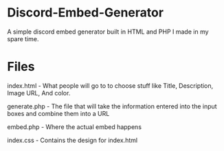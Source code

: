 # Discord-Embed-Generator
A simple discord embed generator built in HTML and PHP I made in my spare time.
# Files
index.html - What people will go to to choose stuff like Title, Description, Image URL, And color.


  generate.php - The file that will take the information entered into the input boxes and combine them into a URL


  embed.php - Where the actual embed happens

  index.css - Contains the design for index.html

